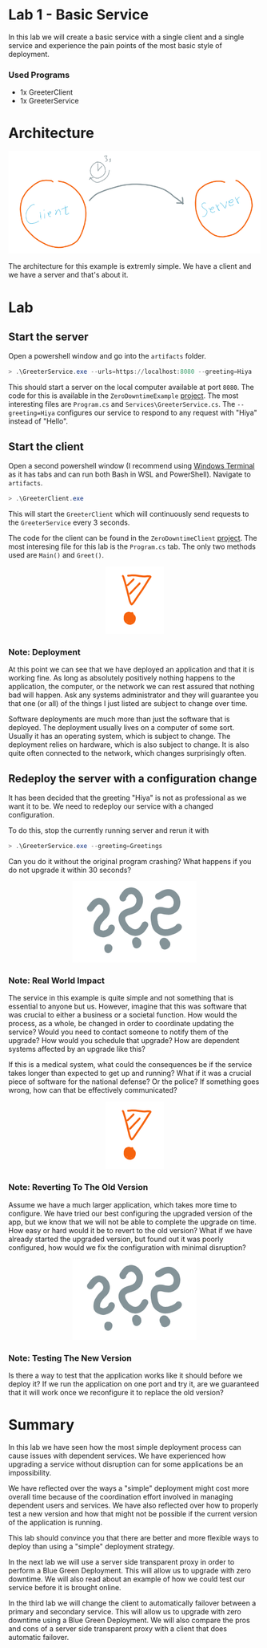 # Lab 1 - Basic Service

In this lab we will create a basic service with a single client and a single
service and experience the pain points of the most basic style of deployment.

### Used Programs

* 1x GreeterClient
* 1x GreeterService

# Architecture

<p align="center">
<img alt="Architecture sketch" src="https://raw.githubusercontent.com/CatEars/ZeroDowntimeCsharp/master/Pictures/Lab1-Architecture.PNG" />
</p>

The architecture for this example is extremly simple. We have a client and we
have a server and that's about it.

# Lab

## Start the server

Open a powershell window and go into the `artifacts` folder.

```powershell
> .\GreeterService.exe --urls=https://localhost:8080 --greeting=Hiya
```

This should start a server on the local computer available at port `8080`. The
code for this is available in the `ZeroDowntimeExample`
[project](ZeroDowntimeExample). The most interesting files are `Program.cs` and
`Services\GreeterService.cs`. The `--greeting=Hiya` configures our service to
respond to any request with "Hiya" instead of "Hello".

## Start the client

Open a second powershell window (I recommend using [Windows
Terminal](https://github.com/microsoft/terminal) as it has tabs and can run both
Bash in WSL and PowerShell). Navigate to `artifacts`.

```powershell
> .\GreeterClient.exe
```

This will start the `GreeterClient` which will continuously send requests to the
`GreeterService` every 3 seconds.

The code for the client can be found in the `ZeroDowntimeClient`
[project](ZeroDowntimeClient). The most interesing file for this lab is the
`Program.cs` tab. The only two methods used are `Main()` and `Greet()`.

<p align="center">
<img alt="Warning" src="https://raw.githubusercontent.com/CatEars/ZeroDowntimeCsharp/master/Pictures/Warning.PNG" />
</p>

### Note: Deployment

At this point we can see that we have deployed an application and that it is
working fine. As long as absolutely positively nothing happens to the
application, the computer, or the network we can rest assured that nothing bad
will happen. Ask any systems administrator and they will guarantee you that one
(or all) of the things I just listed are subject to change over time.

Software deployments are much more than just the software that is deployed. The
deployment usually lives on a computer of some sort. Usually it has an operating
system, which is subject to change. The deployment relies on hardware, which is
also subject to change. It is also quite often connected to the network, which
changes surprisingly often.

## Redeploy the server with a configuration change

It has been decided that the greeting "Hiya" is not as professional as we want
it to be. We need to redeploy our service with a changed configuration.

To do this, stop the currently running server and rerun it with

```powershell
> .\GreeterService.exe --greeting=Greetings
```

Can you do it without the original program crashing? What happens if you do not
upgrade it within 30 seconds?

<p align="center">
<img alt="QuestionMark" src="https://raw.githubusercontent.com/CatEars/ZeroDowntimeCsharp/master/Pictures/Question.PNG" />
</p>

### Note: Real World Impact

The service in this example is quite simple and not something that is essential
to anyone but us. However, imagine that this was software that was crucial to
either a business or a societal function. How would the process, as a whole, be
changed in order to coordinate updating the service? Would you need to contact
someone to notify them of the upgrade? How would you schedule that upgrade? How
are dependent systems affected by an upgrade like this?

If this is a medical system, what could the consequences be if the service takes
longer than expected to get up and running? What if it was a crucial piece of
software for the national defense? Or the police? If something goes wrong, how
can that be effectively communicated?

<p align="center">
<img alt="Warning" src="https://raw.githubusercontent.com/CatEars/ZeroDowntimeCsharp/master/Pictures/Warning.PNG" />
</p>

### Note: Reverting To The Old Version

Assume we have a much larger application, which takes more time to configure. We
have tried our best configuring the upgraded version of the app, but we know
that we will not be able to complete the upgrade on time. How easy or hard would
it be to revert to the old version? What if we have already started the upgraded
version, but found out it was poorly configured, how would we fix the
configuration with minimal disruption?

<p align="center">
<img alt="QuestionMark" src="https://raw.githubusercontent.com/CatEars/ZeroDowntimeCsharp/master/Pictures/Question.PNG" />
</p>

### Note: Testing The New Version

Is there a way to test that the application works like it should before we
deploy it? If we run the application on one port and try it, are we guaranteed
that it will work once we reconfigure it to replace the old version?

# Summary

In this lab we have seen how the most simple deployment process can cause issues
with dependent services. We have experienced how upgrading a service without
disruption can for some applications be an impossibility. 

We have reflected over the ways a "simple" deployment might cost more overall
time because of the coordination effort involved in managing dependent users and
services. We have also reflected over how to properly test a new version and how
that might not be possible if the current version of the application is running.

This lab should convince you that there are better and more flexible ways to
deploy than using a "simple" deployment strategy.

In the next lab we will use a server side transparent proxy in order to perform
a Blue Green Deployment. This will allow us to upgrade with zero downtime. We
will also read about an example of how we could test our service before it is
brought online.

In the third lab we will change the client to automatically failover between a
primary and secondary service. This will allow us to upgrade with zero downtime
using a Blue Green Deployment. We will also compare the pros and cons of a
server side transparent proxy with a client that does automatic failover.
